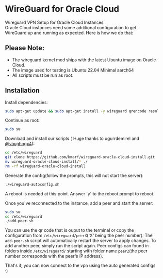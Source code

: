 # WireGuard for Oracle Cloud

Wireguard VPN Setup for Oracle Cloud Instances  
Oracle Cloud instances need some additional configuration to get WireGuard up and running as expected. Here is how we do that:

## Please Note: 
- The wireguard kernel mod ships with the latest Ubuntu image on Oracle Cloud.
- The image used for testing is Ubuntu 22.04 Minimal aarch64
- All scripts must be run as root.

## Installation
Install dependencies:
```bash
sudo apt-get update && sudo apt-get install -y wireguard qrencode resolvconf git
```

Continue as root:
```bash
sudo su
```
Download and install our scripts ( Huge thanks to ugurrdemirel and [@vaughngx4](https://github.com/vaughngx4)):
```bash
cd /etc/wireguard
git clone https://github.com/kmarf/wireguard-oracle-cloud-install.git
mv wireguard-oracle-cloud-install/* ./
rm -rf wireguard-oracle-cloud-install
```

Generate the config(follow the prompts, this will not start the server):
```bash
./wireguard-autoconfig.sh
```

A reboot is needed at this point. Answer 'y' to the reboot prompt to reboot.

Once you've reconnected to the instance, add a peer and start the server:
```bash
sudo su
cd /etc/wireguard
./add-peer.sh
```

You can use the qr code that is ouput to the terminal or copy the configuration from `/etc/wireguard/peerX`('X' being the peer number). The `add-peer.sh` script will automatically restart the server to apply changes. To add another peer, simply run the script again. Peer configs can found in folders inside `/etc/wireguard/` starting with folder name `peer2`(the peer number corresponds with the peer's IP address).

That's it, you can now connect to the vpn using the auto generated configs :)
